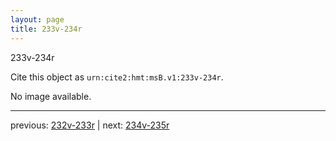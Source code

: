 ```yaml
---
layout: page
title: 233v-234r
---
```


233v-234r

Cite this object as `urn:cite2:hmt:msB.v1:233v-234r`.

No image available. 



---

previous: [232v-233r](../232v-233r/) | next: [234v-235r](../234v-235r/)